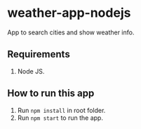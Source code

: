 # weather-app-nodejs
App to search cities and show weather info.

## Requirements
1. Node JS.

## How to run this app
1. Run `npm install` in root folder.
2. Run `npm start` to run the app.